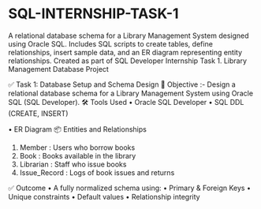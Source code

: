 # SQL-INTERNSHIP-TASK-1

A relational database schema for a Library Management System designed using Oracle SQL. Includes SQL scripts to create tables, define relationships, insert sample data, and an ER diagram representing entity relationships. Created as part of SQL Developer Internship Task 1.
Library Management Database Project

✅ Task 1: Database Setup and Schema Design
🎯 Objective :-
Design a relational database schema for a Library Management System using Oracle SQL (SQL Developer).
🛠️ Tools Used
•	Oracle SQL Developer
•	SQL DDL (CREATE, INSERT)

•	ER Diagram
📦 Entities and Relationships
1.	Member : Users who borrow books
2.	Book : Books available in the library
3.	Librarian : Staff who issue books
4.	Issue_Record : Logs of book issues and returns
   

✅ Outcome
•	A fully normalized schema using:
•	Primary & Foreign Keys
•	Unique constraints
•	Default values
•	Relationship integrity
